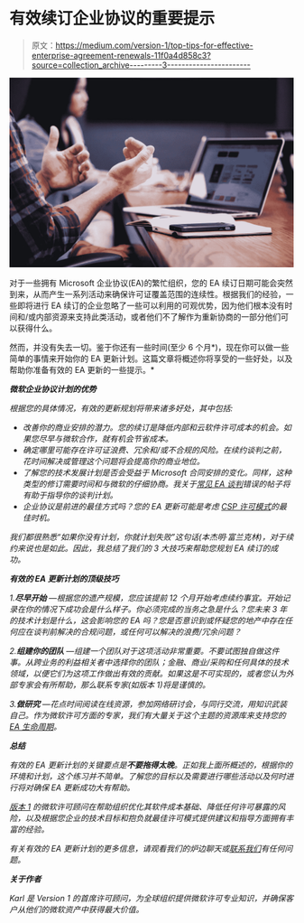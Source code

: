 # 有效续订企业协议的重要提示

> 原文：<https://medium.com/version-1/top-tips-for-effective-enterprise-agreement-renewals-11f0a4d858c3?source=collection_archive---------3----------------------->

![](img/c7278b099435a4622dab8ca3d1431ae2.png)

对于一些拥有 Microsoft 企业协议(EA)的繁忙组织，您的 EA 续订日期可能会突然到来，从而产生一系列活动来确保许可证覆盖范围的连续性。根据我们的经验，一些即将进行 EA 续订的企业忽略了一些可以利用的可观优势，因为他们根本没有时间和/或内部资源来支持此类活动，或者他们不了解作为重新协商的一部分他们可以获得什么。

然而，并没有失去一切。鉴于你还有一些时间(至少 6 个月*)，现在你可以做一些简单的事情来开始你的 EA 更新计划。这篇文章将概述你将享受的一些好处，以及帮助你准备有效的 EA 更新的一些提示。*

***微软企业协议计划的优势***

*根据您的具体情况，有效的更新规划将带来诸多好处，其中包括:*

*   *改善你的商业安排的潜力。您的续订是降低内部和云软件许可成本的机会。如果您尽早与微软合作，就有机会节省成本。*
*   *确定哪里可能存在许可证浪费、冗余和/或不合规的风险。在续约谈判之前，花时间解决或管理这个问题将会提高你的商业地位。*
*   *了解您的技术发展计划是否会受益于 Microsoft 合同安排的变化。同样，这种类型的修订需要时间和与微软的仔细协商。我关于[常见 EA 谈判](https://karl-odoherty.medium.com/6-common-microsoft-enterprise-agreement-ea-negotiation-mistakes-95eb31f89752)错误的帖子将有助于指导你的谈判计划。*
*   *企业协议是前进的最佳方式吗？您的 EA 更新可能是考虑 [CSP 许可模式](https://www.version1.com/blog-microsoft-licensing-enterprise-agreement-vs-cloud-solution-provider/)的最佳时机。*

*我们都很熟悉“如果你没有计划，你就计划失败”这句话(本杰明·富兰克林)，对于续约来说也是如此。因此，我总结了我们的 3 大技巧来帮助您规划 EA 续订的成功。*

***有效的 EA 更新计划的顶级技巧***

*1.**尽早开始** —根据您的遗产规模，您应该提前 12 个月开始考虑续约事宜。开始记录在你的情况下成功会是什么样子。你必须完成的当务之急是什么？您未来 3 年的技术计划是什么，这会影响您的 EA 吗？您是否意识到或怀疑您的地产中存在任何应在谈判前解决的合规问题，或任何可以解决的浪费/冗余问题？*

*2.**组建你的团队** —组建一个团队对于这项活动非常重要。不要试图独自做这件事。从跨业务的利益相关者中选择你的团队；金融、商业/采购和任何具体的技术领域，以便它们为这项工作做出有效的贡献。如果这是不可实现的，或者您认为外部专家会有所帮助，那么联系专家(如版本 1)将是谨慎的。*

*3.**做研究** —花点时间阅读在线资源，参加网络研讨会，与同行交流，用知识武装自己。作为微软许可方面的专家，我们有大量关于这个主题的资源库来支持您的 [EA 生命周期](https://www.version1.com/webinar-microsoft-licensing-enterprise-agreement-lifecycle/)。*

***总结***

*有效的 EA 更新计划的关键要点是**不要拖得太晚**。正如我上面所概述的，根据你的环境和计划，这个练习并不简单。了解您的目标以及需要进行哪些活动以及何时进行将对确保 EA 更新成功大有帮助。*

*[版本 1](https://www.version1.com/it-service/software-asset-management/) 的微软许可顾问在帮助组织优化其软件成本基础、降低任何许可暴露的风险，以及根据您企业的技术目标和抱负就最佳许可模式提供建议和指导方面拥有丰富的经验。*

*有关有效的 EA 更新计划的更多信息，请观看我们的炉边聊天或[联系我们](https://www.version1.com/contact/)有任何问题。*

***关于作者***

*Karl 是 Version 1 的首席许可顾问，为全球组织提供微软许可专业知识，并确保客户从他们的微软资产中获得最大价值。*
